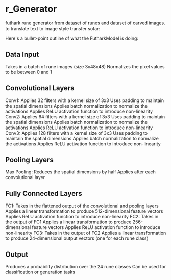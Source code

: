 # r_Generator
futhark rune generator from dataset of runes and dataset of carved images. to translate text to image style transfer
sofar:

Here's a bullet-point outline of what the FutharkModel is doing:
## Data Input
  Takes in a batch of rune images (size 3x48x48)
  Normalizes the pixel values to be between 0 and 1
## Convolutional Layers
Conv1:
  Applies 32 filters with a kernel size of 3x3
  Uses padding to maintain the spatial dimensions
  Applies batch normalization to normalize the activations
  Applies ReLU activation function to introduce non-linearity
Conv2:
  Applies 64 filters with a kernel size of 3x3
  Uses padding to maintain the spatial dimensions
  Applies batch normalization to normalize the activations
  Applies ReLU activation function to introduce non-linearity
Conv3:
  Applies 128 filters with a kernel size of 3x3
  Uses padding to maintain the spatial dimensions
  Applies batch normalization to normalize the activations
  Applies ReLU activation function to introduce non-linearity
## Pooling Layers
Max Pooling:
  Reduces the spatial dimensions by half
  Applies after each convolutional layer
## Fully Connected Layers
FC1:
  Takes in the flattened output of the convolutional and pooling layers
  Applies a linear transformation to produce 512-dimensional feature vectors
  Applies ReLU activation function to introduce non-linearity
FC2:
  Takes in the output of FC1
  Applies a linear transformation to produce 256-dimensional feature vectors
  Applies ReLU activation function to introduce non-linearity
FC3:
  Takes in the output of FC2
  Applies a linear transformation to produce 24-dimensional output vectors (one for each rune class)
## Output
  Produces a probability distribution over the 24 rune classes
  Can be used for classification or generation tasks
